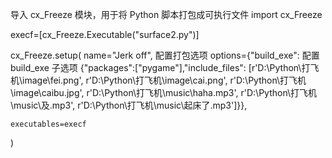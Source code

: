 导入 cx_Freeze 模块，用于将 Python 脚本打包成可执行文件
import cx_Freeze

execf=[cx_Freeze.Executable("surface2.py")]

cx_Freeze.setup(
    name="Jerk off",
    配置打包选项
    options={"build_exe":
    配置 build_exe 子选项
    {"packages":["pygame"],"include_files":
        [r'D:\Python\打飞机\image\fei.png',
         r'D:\Python\打飞机\image\cai.png',
         r'D:\Python\打飞机\image\caibu.jpg',
         r'D:\Python\打飞机\music\haha.mp3',
         r'D:\Python\打飞机\music\及.mp3',
         r'D:\Python\打飞机\music\起床了.mp3']}},

    executables=execf
)

